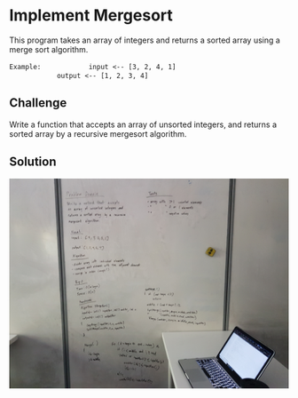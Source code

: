 # Implement Mergesort
This program takes an array of integers and returns a sorted array using a
 merge sort algorithm.
```
Example:	        input <-- [3, 2, 4, 1]
			output <-- [1, 2, 3, 4]
```

## Challenge
Write a function that accepts an array of unsorted integers,
 and returns a sorted array by a recursive mergesort 
algorithm.

## Solution
![whiteboard image](../../assets/merge_sort.jpg "Whiteboard Challenge 41 Solution")